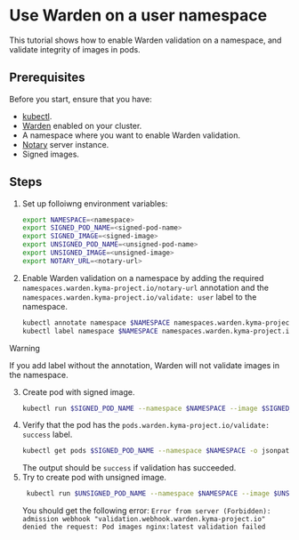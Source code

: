 # Use Warden on a user namespace

This tutorial shows how to enable Warden validation on a namespace, and validate integrity of images in pods.

## Prerequisites

Before you start, ensure that you have:

- [kubectl](https://kubernetes.io/docs/tasks/tools/install-kubectl/).
- [Warden](/warden/user/00-00-overview-warden.md) enabled on your cluster.
- A namespace where you want to enable Warden validation.
- [Notary](https://github.com/notaryproject/notary) server instance.
- Signed images.

## Steps

1. Set up folloiwng environment variables:
   ```bash
   export NAMESPACE=<namespace>
   export SIGNED_POD_NAME=<signed-pod-name>
   export SIGNED_IMAGE=<signed-image>
   export UNSIGNED_POD_NAME=<unsigned-pod-name>
   export UNSIGNED_IMAGE=<unsigned-image>
   export NOTARY_URL=<notary-url>
   ```
2. Enable Warden validation on a namespace by adding the required `namespaces.warden.kyma-project.io/notary-url` annotation and the `namespaces.warden.kyma-project.io/validate: user` label to the namespace.

   ```bash
   kubectl annotate namespace $NAMESPACE namespaces.warden.kyma-project.io/notary-url=$NOTARY_URL
   kubectl label namespace $NAMESPACE namespaces.warden.kyma-project.io/validate=user
   ```

> [!WARNING]
> If you add label without the annotation, Warden will not validate images in the namespace.

3. Create pod with signed image.
   ```bash
   kubectl run $SIGNED_POD_NAME --namespace $NAMESPACE --image $SIGNED_IMAGE
   ```
4. Verify that the pod has the `pods.warden.kyma-project.io/validate: success` label.
   ```bash
   kubectl get pods $SIGNED_POD_NAME --namespace $NAMESPACE -o jsonpath='{.metadata.labels.pods\.warden\.kyma-project\.io/validate}'
   ```
   The output should be `success` if validation has succeeded.
5. Try to create pod with unsigned image.
   ```bash
    kubectl run $UNSIGNED_POD_NAME --namespace $NAMESPACE --image $UNSIGNED_IMAGE
   ```
   You should get the following error:
   `Error from server (Forbidden): admission webhook "validation.webhook.warden.kyma-project.io" denied the request: Pod images nginx:latest validation failed`
